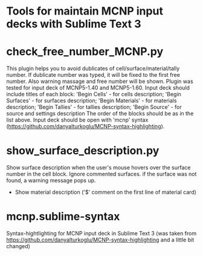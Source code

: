 # Tools for maintain MCNP input decks with Sublime Text 3

# check_free_number_MCNP.py 
This plugin helps you to avoid dublicates of
cell/surface/material/tally number. If dublicate number was typed, it
will be fixed to the first free number. Also warning massage and free
number will be shown.
Plugin was tested for input deck of MCNP5-1.40 and MCNP5-1.60.
Input deck should include titles of each block:
'Begin Cells' - for cells description;
'Begin Surfaces' - for surfaces description;
'Begin Materials' - for materials description;
'Begin Tallies' - for tallies description;
'Begin Source' - for source and settings description
The order of the blocks should be as in the list above.
Input deck should be open with 'mcnp' syntax
(https://github.com/danyalturkoglu/MCNP-syntax-highlighting). 

# show_surface_description.py
Show surface description when the user's mouse hovers over the surface
number in the cell block. Ignore commented surfaces. if the surface was
not found, a warning message pops up.
- Show material description ('$' comment on the first line of material card)

# mcnp.sublime-syntax
Syntax-hightlighting for MCNP input deck in Sublime Text 3
(was taken from https://github.com/danyalturkoglu/MCNP-syntax-highlighting
and a little bit changed)
